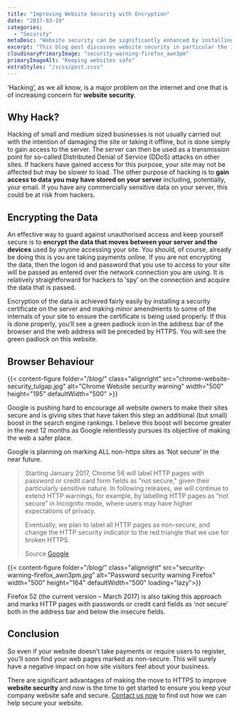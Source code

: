 ```yaml
---
title: "Improving Website Security with Encryption"
date: "2017-03-19"
categories:
  - "Security"
metaDesc: "Website security can be significantly enhanced by installing a security certificate and encrypting traffic moving to and from the server."
excerpt: "This blog post discusses website security in particular the increasing need to move to secure connections between server and devices used to access websites to combat hacking. The benefits of encryption are mentioned and the move to HTTPS is strongly recommended."
cloudinaryPrimaryImage: "security-warning-firefox_awn3pm"
primaryImageAlt: "Keeping websites safe"
extraStyles: "/scss/post.scss"
---
```


‘Hacking’, as we all know, is a major problem on the internet and one that is of increasing concern for **website security**.

## Why Hack?

Hacking of small and medium sized businesses is not usually carried out with the intention of damaging the site or taking it offline, but is done simply to gain access to the server. The server can then be used as a transmission point for so-called Distributed Denial of Service (DDoS) attacks on other sites. If hackers have gained access for this purpose, your site may not be affected but may be slower to load. The other purpose of hacking is to **gain access to data you may have stored on your server** including, potentially, your email. If you have any commercially sensitive data on your server, this could be at risk from hackers.

## Encrypting the Data

An effective way to guard against unauthorised access and keep yourself secure is to **encrypt the data that moves between your server and the devices** used by anyone accessing your site. You should, of course, already be doing this is you are taking payments online. If you are not encrypting the data, then the logon id and password that you use to access to your site will be passed as entered over the network connection you are using. It is relatively straightforward for hackers to ‘spy’ on the connection and acquire the data that is passed.

Encryption of the data is achieved fairly easily by installing a security certificate on the server and making minor amendments to some of the internals of your site to ensure the certificate is being used properly. If this is done properly, you’ll see a green padlock icon in the address bar of the browser and the web address will be preceded by HTTPS. You will see the green padlock on this website.

## Browser Behaviour

{{< content-figure folder="/blog/"
class="alignright"
src="chrome-website-security_tulgap.jpg"
alt="Chrome Website security warning"
width="500" height="195" defaultWidth="500" >}}

Google is pushing hard to encourage all website owners to make their sites secure and is giving sites that have taken this step an additional (but small) boost in the search engine rankings. I believe this boost will become greater in the next 12 months as Google relentlessly pursues its objective of making the web a safer place.

Google is planning on marking ALL non-https sites as ‘Not secure’ in the near future.

> Starting January 2017, Chrome 56 will label HTTP pages with password or credit card form fields as "not secure," given their particularly sensitive nature. In following releases, we will continue to extend HTTP warnings, for example, by labelling HTTP pages as “not secure” in Incognito mode, where users may have higher expectations of privacy.
>
> Eventually, we plan to label all HTTP pages as non-secure, and change the HTTP security indicator to the red triangle that we use for broken HTTPS.
>
> Source [Google](https://security.googleblog.com/2016/09/moving-towards-more-secure-web.html "website security")

{{< content-figure folder="/blog/"
class="alignright"
src="security-warning-firefox_awn3pm.jpg"
alt="Password security warning Firefox"
width="500" height="164" defaultWidth="500"
loading="lazy">}}

Firefox 52 (the current version – March 2017) is also taking this approach and marks HTTP pages with passwords or credit card fields as ‘not secure’ both in the address bar and below the insecure fields.

## Conclusion

So even if your website doesn’t take payments or require users to register, you’ll soon find your web pages marked as non-secure. This will surely have a negative impact on how site visitors feel about your business.

There are significant advantages of making the move to HTTPS to improve **website security** and now is the time to get started to ensure you keep your company website safe and secure. [Contact us now](/contact/) to find out how we can help secure your website.
